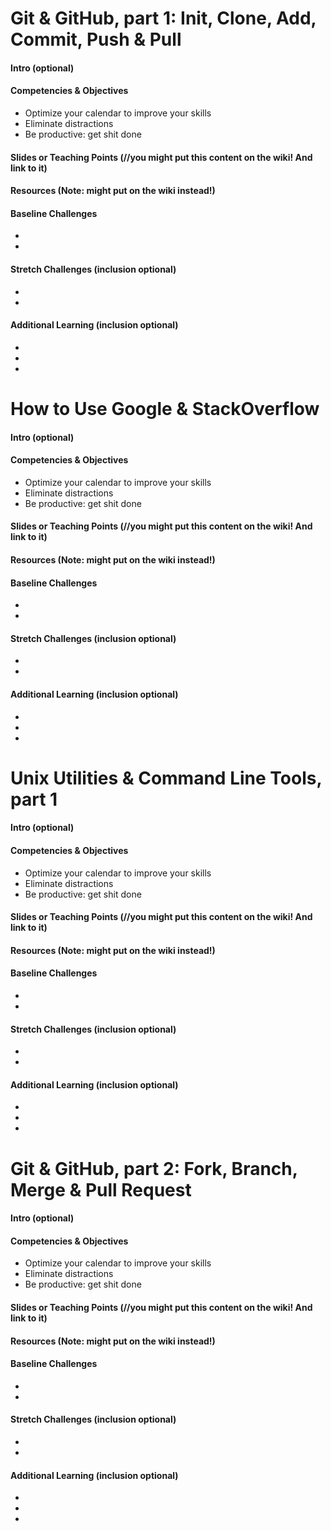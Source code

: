 # Git & GitHub, part 1: Init, Clone, Add, Commit, Push & Pull


#### Intro (optional)

#### Competencies & Objectives
* Optimize your calendar to improve your skills
* Eliminate distractions
* Be productive: get shit done

#### Slides or Teaching Points (//you might put this content on the wiki! And link to it)

#### Resources (Note: might put on the wiki instead!)

#### Baseline Challenges
* 
*

#### Stretch Challenges (inclusion optional)
* 
*

#### Additional Learning (inclusion optional)
* 
*
*



# How to Use Google & StackOverflow

#### Intro (optional)

#### Competencies & Objectives
* Optimize your calendar to improve your skills
* Eliminate distractions
* Be productive: get shit done

#### Slides or Teaching Points (//you might put this content on the wiki! And link to it)

#### Resources (Note: might put on the wiki instead!)

#### Baseline Challenges
* 
*

#### Stretch Challenges (inclusion optional)
* 
*

#### Additional Learning (inclusion optional)
* 
*
*


# Unix Utilities & Command Line Tools, part 1

#### Intro (optional)

#### Competencies & Objectives
* Optimize your calendar to improve your skills
* Eliminate distractions
* Be productive: get shit done

#### Slides or Teaching Points (//you might put this content on the wiki! And link to it)

#### Resources (Note: might put on the wiki instead!)

#### Baseline Challenges
* 
*

#### Stretch Challenges (inclusion optional)
* 
*

#### Additional Learning (inclusion optional)
* 
*
*


# Git & GitHub, part 2: Fork, Branch, Merge & Pull Request

#### Intro (optional)

#### Competencies & Objectives
* Optimize your calendar to improve your skills
* Eliminate distractions
* Be productive: get shit done

#### Slides or Teaching Points (//you might put this content on the wiki! And link to it)

#### Resources (Note: might put on the wiki instead!)

#### Baseline Challenges
* 
*

#### Stretch Challenges (inclusion optional)
* 
*

#### Additional Learning (inclusion optional)
* 
*
*
